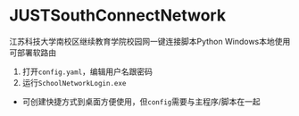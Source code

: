 # JUSTSouthConnectNetwork
江苏科技大学南校区继续教育学院校园网一键连接脚本Python Windows本地使用可部署软路由


1. 打开`config.yaml`，编辑用户名跟密码
2. 运行`SchoolNetworkLogin.exe`
+ 可创建快捷方式到桌面方便使用，但`config`需要与主程序/脚本在一起
